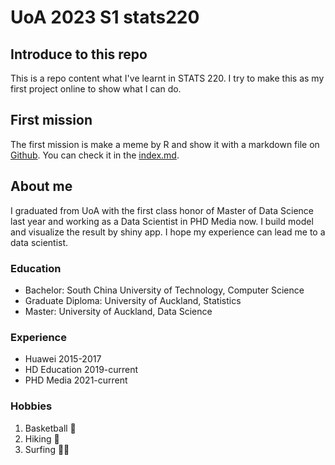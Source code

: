 # UoA 2023 S1 stats220 

## Introduce to this repo
This is a repo content what I've learnt in STATS 220. I try to make this as my first project online to show what I can do.

## First mission
The first mission is make a meme by R and show it with a markdown file on [Github](https://github.com/ChaseCai0121/stats220). You can check it in the [index.md](https://github.com/ChaseCai0121/stats220/blob/main/Index.md).

## About me
I graduated from UoA with the first class honor of Master of Data Science last year and working as a Data Scientist in PHD Media now. I build model and visualize the result by shiny app. I hope my experience can lead me to a data scientist.

### Education
- Bachelor: South China University of Technology, Computer Science
- Graduate Diploma: University of Auckland, Statistics
- Master: University of Auckland, Data Science

### Experience
- Huawei 2015-2017
- HD Education 2019-current
- PHD Media 2021-current

### Hobbies
1. Basketball 🏀 
2. Hiking 🥾 
3. Surfing 🏄‍♂️ 
